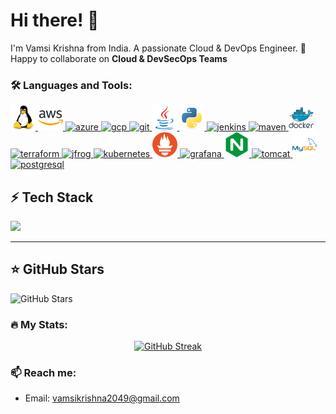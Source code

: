 # Hi there! 👋 

I'm Vamsi Krishna from India.
A passionate Cloud & DevOps Engineer.
🤝 Happy to collaborate on **Cloud & DevSecOps Teams**

### 🛠 Languages and Tools:
<p align="left">
    <a href="https://www.linux.org/" target="_blank" rel="noopener noreferrer">
        <img src="https://raw.githubusercontent.com/devicons/devicon/master/icons/linux/linux-original.svg" alt="linux" width="40" height="40">
    </a>
    <a href="https://aws.amazon.com" target="_blank" rel="noopener noreferrer">
        <img src="https://raw.githubusercontent.com/devicons/devicon/master/icons/amazonwebservices/amazonwebservices-original-wordmark.svg" alt="aws" width="40" height="40">
    </a>
    <a href="https://azure.microsoft.com/en-in/" target="_blank" rel="noopener noreferrer">
        <img src="https://www.vectorlogo.zone/logos/microsoft_azure/microsoft_azure-icon.svg" alt="azure" width="40" height="40">
    </a>
    <a href="https://cloud.google.com" target="_blank" rel="noopener noreferrer">
        <img src="https://www.vectorlogo.zone/logos/google_cloud/google_cloud-icon.svg" alt="gcp" width="40" height="40">
    </a>
    <a href="https://git-scm.com/" target="_blank" rel="noopener noreferrer">
        <img src="https://www.vectorlogo.zone/logos/git-scm/git-scm-icon.svg" alt="git" width="40" height="40">
    </a>
    <a href="https://www.java.com" target="_blank" rel="noopener noreferrer">
        <img src="https://raw.githubusercontent.com/devicons/devicon/master/icons/java/java-original.svg" alt="java" width="40" height="40">
    </a>
    <a href="https://www.python.org/" target="_blank" rel="noopener noreferrer">
        <img src="https://raw.githubusercontent.com/devicons/devicon/master/icons/python/python-original.svg" alt="python" width="40" height="40">
    </a>
    <a href="https://www.jenkins.io" target="_blank" rel="noopener noreferrer">
        <img src="https://www.vectorlogo.zone/logos/jenkins/jenkins-icon.svg" alt="jenkins" width="40" height="40">
    </a>
    <a href="https://maven.apache.org/" target="_blank" rel="noopener noreferrer">
        <img src="https://www.vectorlogo.zone/logos/apache_maven/apache_maven-icon.svg" alt="maven" width="40" height="40">
    </a>
    <a href="https://www.docker.com/" target="_blank" rel="noopener noreferrer">
        <img src="https://raw.githubusercontent.com/devicons/devicon/master/icons/docker/docker-original-wordmark.svg" alt="docker" width="40" height="40">
    </a>
    <a href="https://www.terraform.io/" target="_blank" rel="noopener noreferrer">
        <img src="https://www.vectorlogo.zone/logos/terraformio/terraformio-icon.svg" alt="terraform" width="40" height="40">
    </a>
    <a href="https://jfrog.com/" target="_blank" rel="noopener noreferrer">
        <img src="https://www.vectorlogo.zone/logos/jfrog/jfrog-icon.svg" alt="jfrog" width="40" height="40">
    </a>
    <a href="https://kubernetes.io" target="_blank" rel="noopener noreferrer">
        <img src="https://www.vectorlogo.zone/logos/kubernetes/kubernetes-icon.svg" alt="kubernetes" width="40" height="40">
    </a>
    <a href="https://prometheus.io/" target="_blank" rel="noopener noreferrer">
        <img src="https://raw.githubusercontent.com/devicons/devicon/master/icons/prometheus/prometheus-original.svg" alt="prometheus" width="40" height="40">
    </a>
    <a href="https://grafana.com" target="_blank" rel="noopener noreferrer">
        <img src="https://www.vectorlogo.zone/logos/grafana/grafana-icon.svg" alt="grafana" height="40">
    </a>
    <a href="https://www.nginx.com" target="_blank" rel="noopener noreferrer">
        <img src="https://raw.githubusercontent.com/devicons/devicon/master/icons/nginx/nginx-original.svg" alt="nginx" width="40" height="40">
    </a>
    <a href="https://tomcat.apache.org/" target="_blank" rel="noopener noreferrer">
        <img src="https://www.vectorlogo.zone/logos/apache_tomcat/apache_tomcat-icon.svg" alt="tomcat" width="40" height="40">
    </a>
    <a href="https://www.mysql.com/" target="_blank" rel="noopener noreferrer">
        <img src="https://raw.githubusercontent.com/devicons/devicon/master/icons/mysql/mysql-original-wordmark.svg" alt="mysql" width="40" height="40">
    </a>
    <a href="https://www.postgresql.org/" target="_blank" rel="noopener noreferrer">
        <img src="https://www.vectorlogo.zone/logos/postgresql/postgresql-icon.svg" alt="postgresql" width="40" height="40">
    </a>
</p>


## ⚡ Tech Stack
<img src="https://skillicons.dev/icons?i=aws,azure,gcp,docker,kubernetes,terraform,linux,githubactions,python,java,spring,ansible,prometheus,grafana" />

---

## ⭐ GitHub Stars
<p align="left">
  <img src="https://img.shields.io/github/stars/stacksimplify?label=Stars&logo=github&color=FFD700&style=for-the-badge" alt="GitHub Stars"/>
</p>


### 🔥 My Stats:
<div align="center">
    <a href="https://git.io/streak-stats">
        <img src="https://streak-stats.demolab.com?user=vamsikrishna2049&hide_border=true" alt="GitHub Streak">
    </a>
</div>

### 📫 Reach me:
- Email: [vamsikrishna2049@gmail.com](mailto:vamsikrishna2049@gmail.com)
